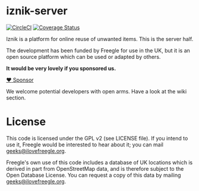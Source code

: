 # iznik-server

[![CircleCI](https://circleci.com/gh/Freegle/iznik-server.svg?style=svg)](<LINK>)
[![Coverage Status](https://coveralls.io/repos/github/Freegle/iznik-server/badge.svg?branch=master)](https://coveralls.io/github/Freegle/iznik-server?branch=master)

Iznik is a platform for online reuse of unwanted items.  This is the server half.  

The development has been funded by Freegle for use in the UK,
but it is an open source platform which can be used or adapted by others.

**It would be very lovely if you sponsored us.**

[:heart: Sponsor](https://github.com/sponsors/Freegle)

We welcome potential developers with open arms.  Have  a look at the wiki section.

License
=======

This code is licensed under the GPL v2 (see LICENSE file).  If you intend to use it, Freegle would be interested to
hear about it; you can mail <geeks@ilovefreegle.org>.

Freegle's own use of this code includes a database of UK locations which is derived in part from OpenStreetMap data, and
is therefore subject to the Open Database License.  You can request a copy of this data by mailing 
<geeks@ilovefreegle.org>.
